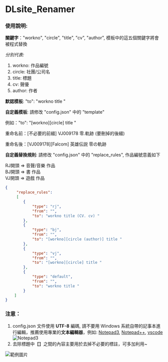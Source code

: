 # DLsite_Renamer

### 使用說明:

**關鍵字**："workno", "circle", "title", "cv", "author", 模板中的這五個關鍵字將會被程式替換  

*分別代表:*
1. workno: 作品編號
2. circle: 社團/公司名
3. title: 標題
4. cv: 聲優
5. author: 作者

**默認模板**: "to": "workno title "

**自定義模板**: 請修改 "config.json" 中的 "template"

例如："to": "[workno][circle] title "

重命名前：[不必要的前綴] VJ009178 零.軌跡 (要刪掉的後綴)

重命名後：[VJ009178][Falcom] 英雄伝説 零の軌跡

**自定義替換規則**: 請修改 "config.json" 中的 "replace_rules", 作品編號意義如下     

RJ開頭 => 音聲/音樂 作品    
BJ開頭 => 書 作品  
VJ開頭 => 遊戲 作品     

```json
{
	 "replace_rules":
	 [
		{
            "type": "rj",
			"from": "",
			"to": "workno title (CV. cv) "
		},
		{
            "type": "bj",
			"from": "",
			"to": "[workno][circle (author)] title "
		},
		{
            "type": "vj",
			"from": "",
			"to": "[workno][circle] title "
		},
		{
            "type": "default",
			"from": "",
			"to": "workno title "
		}
	]
}
```

### 注意：
1. config.json 文件使用 **UTF-8** 編碼, 請不要用 Windows 系統自帶的記事本進行編輯，推薦使用專業的**文本編輯器**，例如: [Notepad3](https://www.appinn.com/notepad3/), [Notepad++](https://notepad-plus-plus.org/), [vscode](https://code.visualstudio.com/)
![Notepad3](https://i.imgur.com/5ouMclD.png)
2. 去除標題中【】之間的內容主要用於去掉不必要的標註，可多加利用~

![範例圖片](https://i.imgur.com/g9L14QI.png)
